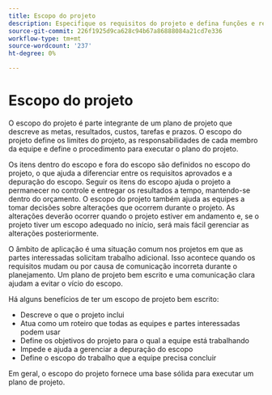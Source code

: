 ```yaml
---
title: Escopo do projeto
description: Especifique os requisitos do projeto e defina funções e responsabilidades no plano do projeto.
source-git-commit: 226f1925d9ca628c94b67a86888084a21cd7e336
workflow-type: tm+mt
source-wordcount: '237'
ht-degree: 0%

---
```



# Escopo do projeto

O escopo do projeto é parte integrante de um plano de projeto que descreve as metas, resultados, custos, tarefas e prazos. O escopo do projeto define os limites do projeto, as responsabilidades de cada membro da equipe e define o procedimento para executar o plano do projeto.

Os itens dentro do escopo e fora do escopo são definidos no escopo do projeto, o que ajuda a diferenciar entre os requisitos aprovados e a depuração do escopo. Seguir os itens do escopo ajuda o projeto a permanecer no controle e entregar os resultados a tempo, mantendo-se dentro do orçamento. O escopo do projeto também ajuda as equipes a tomar decisões sobre alterações que ocorrem durante o projeto. As alterações deverão ocorrer quando o projeto estiver em andamento e, se o projeto tiver um escopo adequado no início, será mais fácil gerenciar as alterações posteriormente.

O âmbito de aplicação é uma situação comum nos projetos em que as partes interessadas solicitam trabalho adicional. Isso acontece quando os requisitos mudam ou por causa de comunicação incorreta durante o planejamento. Um plano de projeto bem escrito e uma comunicação clara ajudam a evitar o vício do escopo.

Há alguns benefícios de ter um escopo de projeto bem escrito:

- Descreve o que o projeto inclui
- Atua como um roteiro que todas as equipes e partes interessadas podem usar
- Define os objetivos do projeto para o qual a equipe está trabalhando
- Impede e ajuda a gerenciar a depuração do escopo
- Define o escopo do trabalho que a equipe precisa concluir

Em geral, o escopo do projeto fornece uma base sólida para executar um plano de projeto.
